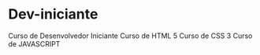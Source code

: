 # Dev-iniciante
Curso de Desenvolvedor Iniciante
Curso de HTML 5
Curso de CSS 3
Curso de JAVASCRIPT
